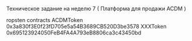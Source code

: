 ﻿Техническое задание на неделю 7 ( Платформа для продажи ACDM )

ropsten contracts
ACDMToken 0x3a830f3E0f23fD705e5a54B3689CB520D3be3578
XXXToken  0x695123924050FeB4FA4A793eB8806ca3c43450bd